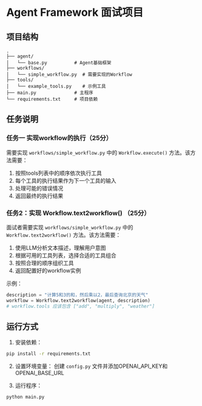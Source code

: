 # Agent Framework 面试项目

## 项目结构

```
.
├── agent/
│   └── base.py          # Agent基础框架
├── workflows/
│   └── simple_workflow.py  # 需要实现的Workflow
├── tools/
│   └── example_tools.py    # 示例工具
├── main.py              # 主程序
└── requirements.txt     # 项目依赖
```

## 任务说明
### 任务一 实现workflow的执行（25分）
需要实现 `workflows/simple_workflow.py` 中的 `Workflow.execute()` 方法。该方法需要：

1. 按照tools列表中的顺序依次执行工具
2. 每个工具的执行结果作为下一个工具的输入
3. 处理可能的错误情况
4. 返回最终的执行结果

### 任务2：实现 Workflow.text2workflow() （25分）
面试者需要实现 `workflows/simple_workflow.py` 中的 `Workflow.text2workflow()` 方法。该方法需要：

1. 使用LLM分析文本描述，理解用户意图
2. 根据可用的工具列表，选择合适的工具组合
3. 按照合理的顺序组织工具
4. 返回配置好的workflow实例

示例：
```python
description = "计算5和3的和，然后乘以2，最后查询北京的天气"
workflow = Workflow.text2workflow(agent, description)
# workflow.tools 应该包含 ["add", "multiply", "weather"]
```

## 运行方式

1. 安装依赖：
```bash
pip install -r requirements.txt
```

2. 设置环境变量：
创建 `config.py` 文件并添加OPENAI_API_KEY和OPENAI_BASE_URL


3. 运行程序：
```bash
python main.py
```


